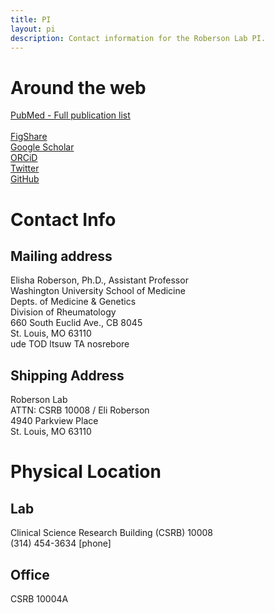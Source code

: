 ```yaml
---
title: PI
layout: pi
description: Contact information for the Roberson Lab PI.
---
```


<h1>Around the web</h1>
<a href="https://pubmed.ncbi.nlm.nih.gov/?term=roberson%2C+elisha+OR+roberson+EDO&sort=pubdate">PubMed - Full publication list</a><br>
<br>
<a href="https://figshare.com/authors/Elisha_Roberson/98532">FigShare</a><br>
<a href="https://scholar.google.com/citations?user=Ny14EfMAAAAJ&hl=en">Google Scholar</a><br>
<a href="https://orcid.org/0000-0001-5921-2399">ORCiD</a><br>
<a href="https://twitter.com/thatdnaguy">Twitter</a><br>
<a href="https://github.com/RobersonLab">GitHub</a><br>

<h1>Contact Info</h1>
<h2>Mailing address</h2>
Elisha Roberson, Ph.D., Assistant Professor<br>
Washington University School of Medicine<br>
Depts. of Medicine & Genetics<br>
Division of Rheumatology<br>
660 South Euclid Ave., CB 8045<br>
St. Louis, MO 63110<br>
<span class="reverse"> ude TOD ltsuw TA nosrebore </span>

<h2>Shipping Address</h2>
Roberson Lab<br>
ATTN: CSRB 10008 / Eli Roberson<br>
4940 Parkview Place<br>
St. Louis, MO 63110

<h1>Physical Location</h1>

<h2>Lab</h2>
Clinical Science Research Building (CSRB) 10008<br>
(314) 454-3634 [phone]<br>

<h2>Office</h2>
CSRB 10004A<br>



